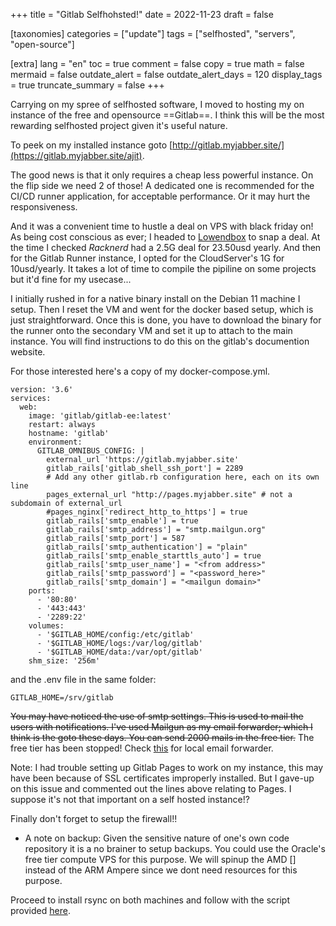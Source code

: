 +++
title = "Gitlab Selfhohsted!"
date = 2022-11-23
draft = false

[taxonomies]
categories = ["update"]
tags = ["selfhosted", "servers", "open-source"]

[extra]
lang = "en"
toc = true
comment = false
copy = true
math = false
mermaid = false
outdate_alert = false
outdate_alert_days = 120
display_tags = true
truncate_summary = false
+++

Carrying on my spree of selfhosted software, I moved to hosting my on instance of the free and opensource ==Gitlab==. I think this will be the most rewarding selfhosted project given it's useful nature.

To peek on my installed instance goto [http://gitlab.myjabber.site/](https://gitlab.myjabber.site/ajit).

The good news is that it only requires a cheap less powerful instance. On the flip side we need 2 of those! A dedicated one is recommended for the CI/CD runner application, for acceptable performance. Or it may hurt the responsiveness.

And it was a convenient time to hustle a deal on VPS with black friday on! As being cost conscious as ever; I headed to [Lowendbox](https://lowendbox.com/) to snap a deal. At the time I checked *Racknerd* had a 2.5G deal for 23.50usd yearly. And then for the Gitlab Runner instance, I opted for the CloudServer's 1G for 10usd/yearly. It takes a lot of time to compile the pipiline on some projects but it'd fine for my usecase...

I initially rushed in for a native binary install on the Debian 11 machine I setup. Then I reset the VM and went for the docker based setup, which is just straightforward. Once this is done, you have to download the binary for the runner onto the secondary VM and set it up to attach to the main instance. You will find instructions to do this on the gitlab's documention website.

For those interested here's a copy of my docker-compose.yml.
```
version: '3.6'
services:
  web:
    image: 'gitlab/gitlab-ee:latest'
    restart: always
    hostname: 'gitlab'
    environment:
      GITLAB_OMNIBUS_CONFIG: |
        external_url 'https://gitlab.myjabber.site'
        gitlab_rails['gitlab_shell_ssh_port'] = 2289
        # Add any other gitlab.rb configuration here, each on its own line
        pages_external_url "http://pages.myjabber.site" # not a subdomain of external_url
        #pages_nginx['redirect_http_to_https'] = true
        gitlab_rails['smtp_enable'] = true
        gitlab_rails['smtp_address'] = "smtp.mailgun.org"
        gitlab_rails['smtp_port'] = 587
        gitlab_rails['smtp_authentication'] = "plain"
        gitlab_rails['smtp_enable_starttls_auto'] = true
        gitlab_rails['smtp_user_name'] = "<from address>"
        gitlab_rails['smtp_password'] = "<password_here>"
        gitlab_rails['smtp_domain'] = "<mailgun domain>"
    ports:
      - '80:80'
      - '443:443'
      - '2289:22'
    volumes:
      - '$GITLAB_HOME/config:/etc/gitlab'
      - '$GITLAB_HOME/logs:/var/log/gitlab'
      - '$GITLAB_HOME/data:/var/opt/gitlab'
    shm_size: '256m'
```

and the .env file in the same folder:
```
GITLAB_HOME=/srv/gitlab
```

~~You may have noticed the use of smtp settings. This is used to mail the users with notifications. I've used Mailgun as my email forwarder; which I think is the goto these days. You can send 2000 mails in the free tier.~~ The free tier has been stopped! Check [this](https://simplycreate.online/update/2022/12/26/postfix_mail.html) for local email forwarder.

Note: I had trouble setting up Gitlab Pages to work on my instance, this may have been because of SSL certificates improperly installed. But I gave-up on this issue and commented out the lines above relating to Pages. I suppose it's not that important on a self hosted instance!?

Finally don't forget to setup the firewall!!


* A note on backup: Given the sensitive nature of one's own code repository it is a no brainer to setup backups. You could use the Oracle's free tier compute VPS for this purpose. We will spinup the AMD [] instead of the ARM Ampere since we dont need resources for this purpose.

Proceed to install rsync on both machines and follow with the script provided [here](https://blog.ssdnodes.com/blog/vps-backups-simple-overthinking/).

